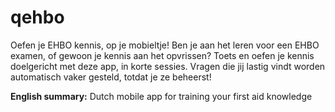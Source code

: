 # qehbo

Oefen je EHBO kennis, op je mobieltje! Ben je aan het leren voor een EHBO examen, of gewoon je kennis aan het opvrissen? Toets en oefen je kennis doelgericht met deze app, in korte sessies. Vragen die jij lastig vindt worden automatisch vaker gesteld, totdat je ze beheerst!

**English summary:** Dutch mobile app for training your first aid knowledge
